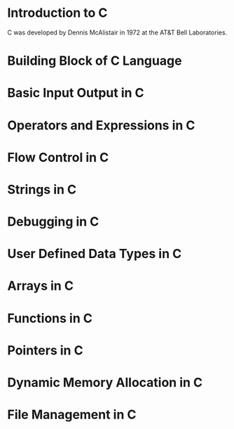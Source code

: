 <h1> Introduction to C </h1>
C was developed by Dennis McAlistair in 1972 at the AT&T Bell Laboratories.

<h1>Building Block of C Language</h1>
<h1>Basic Input Output in C</h1>
<h1>Operators and Expressions in C</h1>
<h1>Flow Control in C</h1>
<h1>Strings in C</h1>
<h1>Debugging in C</h1>
<h1>User Defined Data Types in C</h1>
<h1>Arrays in C</h1>
<h1>Functions in C</h1>
<h1>Pointers in C</h1>
<h1>Dynamic Memory Allocation in C</h1>
<h1>File Management in C</h1>
